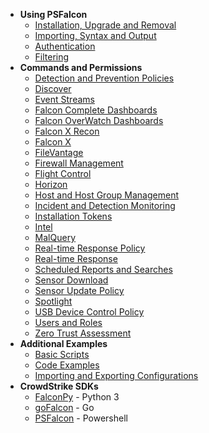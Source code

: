 * __Using PSFalcon__
    + [Installation, Upgrade and Removal](Installation,-Upgrade-and-Removal)
    + [Importing, Syntax and Output](Importing,-Syntax-and-Output)
    + [Authentication](Authentication)
    + [Filtering](Filtering)
* __Commands and Permissions__
    + [Detection and Prevention Policies](Detection-and-Prevention-Policies)
    + [Discover](Discover)
    + [Event Streams](Event-Streams)
    + [Falcon Complete Dashboards](Falcon-Complete-Dashboards)
    + [Falcon OverWatch Dashboards](Falcon-OverWatch-Dashboards)
    + [Falcon X Recon](Falcon-X-Recon)
    + [Falcon X](Falcon-X)
    + [FileVantage](FileVantage)
    + [Firewall Management](Firewall-Management)
    + [Flight Control](Flight-Control)
    + [Horizon](Horizon)
    + [Host and Host Group Management](Host-and-Host-Group-Management)
    + [Incident and Detection Monitoring](Incident-and-Detection-Monitoring)
    + [Installation Tokens](Installation-Tokens)
    + [Intel](Intel)
    + [MalQuery](MalQuery)
    + [Real-time Response Policy](Real-time-Response-Policy)
    + [Real-time Response](Real-time-Response)
    + [Scheduled Reports and Searches](Scheduled-Reports-and-Searches)
    + [Sensor Download](Sensor-Download)
    + [Sensor Update Policy](Sensor-Update-Policy)
    + [Spotlight](Spotlight)
    + [USB Device Control Policy](USB-Device-Control-Policy)
    + [Users and Roles](Users-and-Roles)
    + [Zero Trust Assessment](Zero-Trust-Assessment)
* __Additional Examples__
    + [Basic Scripts](Basic-Scripts)
    + [Code Examples](Code-Examples)
    + [Importing and Exporting Configurations](Importing-and-Exporting-Configurations)
* __CrowdStrike SDKs__
    + [FalconPy](https://github.com/CrowdStrike/falconpy/wiki) - Python 3
    + [goFalcon](https://pkg.go.dev/github.com/crowdstrike/gofalcon) - Go
    + [PSFalcon](https://github.com/CrowdStrike/psfalcon/wiki) - Powershell